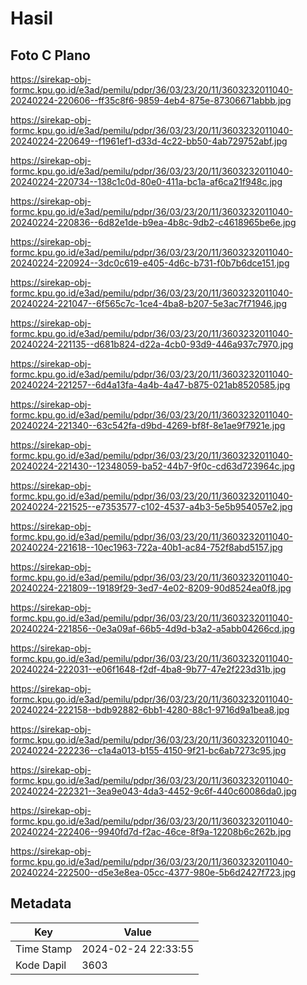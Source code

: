 # Hasil

## Foto C Plano

https://sirekap-obj-formc.kpu.go.id/e3ad/pemilu/pdpr/36/03/23/20/11/3603232011040-20240224-220606--ff35c8f6-9859-4eb4-875e-87306671abbb.jpg

https://sirekap-obj-formc.kpu.go.id/e3ad/pemilu/pdpr/36/03/23/20/11/3603232011040-20240224-220649--f1961ef1-d33d-4c22-bb50-4ab729752abf.jpg

https://sirekap-obj-formc.kpu.go.id/e3ad/pemilu/pdpr/36/03/23/20/11/3603232011040-20240224-220734--138c1c0d-80e0-411a-bc1a-af6ca21f948c.jpg

https://sirekap-obj-formc.kpu.go.id/e3ad/pemilu/pdpr/36/03/23/20/11/3603232011040-20240224-220836--6d82e1de-b9ea-4b8c-9db2-c4618965be6e.jpg

https://sirekap-obj-formc.kpu.go.id/e3ad/pemilu/pdpr/36/03/23/20/11/3603232011040-20240224-220924--3dc0c619-e405-4d6c-b731-f0b7b6dce151.jpg

https://sirekap-obj-formc.kpu.go.id/e3ad/pemilu/pdpr/36/03/23/20/11/3603232011040-20240224-221047--6f565c7c-1ce4-4ba8-b207-5e3ac7f71946.jpg

https://sirekap-obj-formc.kpu.go.id/e3ad/pemilu/pdpr/36/03/23/20/11/3603232011040-20240224-221135--d681b824-d22a-4cb0-93d9-446a937c7970.jpg

https://sirekap-obj-formc.kpu.go.id/e3ad/pemilu/pdpr/36/03/23/20/11/3603232011040-20240224-221257--6d4a13fa-4a4b-4a47-b875-021ab8520585.jpg

https://sirekap-obj-formc.kpu.go.id/e3ad/pemilu/pdpr/36/03/23/20/11/3603232011040-20240224-221340--63c542fa-d9bd-4269-bf8f-8e1ae9f7921e.jpg

https://sirekap-obj-formc.kpu.go.id/e3ad/pemilu/pdpr/36/03/23/20/11/3603232011040-20240224-221430--12348059-ba52-44b7-9f0c-cd63d723964c.jpg

https://sirekap-obj-formc.kpu.go.id/e3ad/pemilu/pdpr/36/03/23/20/11/3603232011040-20240224-221525--e7353577-c102-4537-a4b3-5e5b954057e2.jpg

https://sirekap-obj-formc.kpu.go.id/e3ad/pemilu/pdpr/36/03/23/20/11/3603232011040-20240224-221618--10ec1963-722a-40b1-ac84-752f8abd5157.jpg

https://sirekap-obj-formc.kpu.go.id/e3ad/pemilu/pdpr/36/03/23/20/11/3603232011040-20240224-221809--19189f29-3ed7-4e02-8209-90d8524ea0f8.jpg

https://sirekap-obj-formc.kpu.go.id/e3ad/pemilu/pdpr/36/03/23/20/11/3603232011040-20240224-221856--0e3a09af-66b5-4d9d-b3a2-a5abb04266cd.jpg

https://sirekap-obj-formc.kpu.go.id/e3ad/pemilu/pdpr/36/03/23/20/11/3603232011040-20240224-222031--e06f1648-f2df-4ba8-9b77-47e2f223d31b.jpg

https://sirekap-obj-formc.kpu.go.id/e3ad/pemilu/pdpr/36/03/23/20/11/3603232011040-20240224-222158--bdb92882-6bb1-4280-88c1-9716d9a1bea8.jpg

https://sirekap-obj-formc.kpu.go.id/e3ad/pemilu/pdpr/36/03/23/20/11/3603232011040-20240224-222236--c1a4a013-b155-4150-9f21-bc6ab7273c95.jpg

https://sirekap-obj-formc.kpu.go.id/e3ad/pemilu/pdpr/36/03/23/20/11/3603232011040-20240224-222321--3ea9e043-4da3-4452-9c6f-440c60086da0.jpg

https://sirekap-obj-formc.kpu.go.id/e3ad/pemilu/pdpr/36/03/23/20/11/3603232011040-20240224-222406--9940fd7d-f2ac-46ce-8f9a-12208b6c262b.jpg

https://sirekap-obj-formc.kpu.go.id/e3ad/pemilu/pdpr/36/03/23/20/11/3603232011040-20240224-222500--d5e3e8ea-05cc-4377-980e-5b6d2427f723.jpg


## Metadata

| Key        | Value               |
| ---------- | ------------------- |
| Time Stamp | 2024-02-24 22:33:55 |
| Kode Dapil | 3603                |



